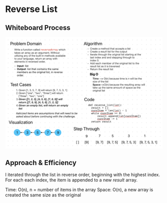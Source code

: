 # Reverse List


## Whiteboard Process

![whiteboard_cc01.png](whiteboard_cc01.png)

## Approach & Efficiency

I iterated through the list in reverse order,
beginning with the highest index. For each
each index, the item is appended to a new _result_
array.

Time: O(n), n = number of items in the array
Space: O(n), a new array is created the same
size as the original




